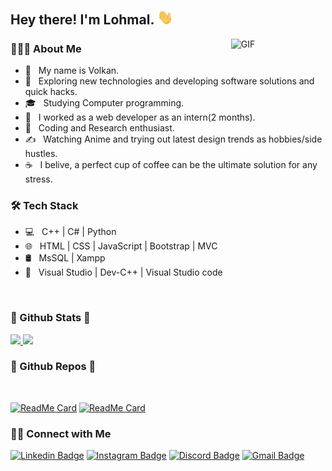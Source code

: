 <h2> Hey there! I'm Lohmal. <img src="https://github.com/Lohmal/Lohmal/blob/main/Hi.gif" width="25"></h2>
<img align="right" alt="GIF" src="https://github.com/Lohmal/Lohmal/blob/main/gif4.gif" width="30%"/>

<h3> 👨🏻‍💻 About Me </h3>

- 📘 &nbsp; My name is Volkan.
- 🔭 &nbsp; Exploring new technologies and developing software solutions and quick hacks. 
- 🎓 &nbsp; Studying Computer programming.
- 💼 &nbsp; I worked as a web developer as an intern(2 months).
- 🌱 &nbsp; Coding and Research enthusiast.
- ✍️ &nbsp; Watching Anime and trying out latest design trends as hobbies/side hustles.
- ☕ &nbsp; I belive, a perfect cup of coffee can be the ultimate solution for any stress. 

<h3>🛠 Tech Stack</h3>

- 💻 &nbsp; C++ | C# | Python   
- 🌐 &nbsp; HTML | CSS | JavaScript | Bootstrap | MVC
- 🛢 &nbsp; MsSQL | Xampp
- 🔧 &nbsp; Visual Studio | Dev-C++ | Visual Studio code

<br>

<h3 > 🚀  Github Stats  🚀</h3>

 <a href="https://github.com/Lohmal">
  <img height="179em" src="https://github-readme-stats.vercel.app/api?username=lohmal&include_all_commits=true&count_private=true&show_icons=true&title_color=7A7ADB&icon_color=2234AE&text_color=D3D3D3&bg_color=0,000000,130F40" />
  <img height="179em" src="https://github-readme-stats.vercel.app/api/top-langs/?username=lohmal&layout=compact&text_color=daf7dc&bg_color=151515" />
</a>

<br>

<h3> 📖  Github Repos  📖</h3>

</br>

[![ReadMe Card](https://github-readme-stats.vercel.app/api/pin/?username=lohmal&repo=C_Sharp_Blog_MVC&show_owner=true&text_color=D3D3D3&bg_color=0,000000,130F40)](https://github.com/Lohmal/C_Sharp_Blog_MVC)
[![ReadMe Card](https://github-readme-stats.vercel.app/api/pin/?username=Lohmal&repo=Currency_Converter&show_owner=true&text_color=D3D3D3&bg_color=0,000000,130F40)](https://github.com/Lohmal/Currency_Converter)

<h3> 🤝🏻 Connect with Me </h3>

[![Linkedin Badge](https://img.shields.io/badge/-Linkedin-4169E1?style=flat-square&logo=Linkedin&logoColor=white&&link=https://www.linkedin.com/in/volkankivanc)](https://www.linkedin.com/in/volkankivanc)
[![Instagram Badge](https://img.shields.io/badge/-Instagram-E4405F?style=flat-square&labelColor=E4405F&logo=instagram&logoColor=white&link=https://www.instagram.com/volkankivanc)](https://www.instagram.com/volkankivanc)
[![Discord Badge](https://img.shields.io/badge/-Discord-6959cd?style=flat-square&labelColor=6959cd&logo=discord&logoColor=white&link=https://discord.gg/#7398)](https://discord.gg/#7398)
[![Gmail Badge](https://img.shields.io/badge/-Gmail-D14836?style=flat-square&logo=gmail&logoColor=white&link=mailto:volkankivanc12@gmail.com)](mailto:volkankivanc12@gmail.com)

